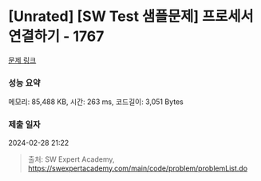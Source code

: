 # [Unrated] [SW Test 샘플문제] 프로세서 연결하기 - 1767 

[문제 링크](https://swexpertacademy.com/main/code/problem/problemDetail.do?contestProbId=AV4suNtaXFEDFAUf) 

### 성능 요약

메모리: 85,488 KB, 시간: 263 ms, 코드길이: 3,051 Bytes

### 제출 일자

2024-02-28 21:22



> 출처: SW Expert Academy, https://swexpertacademy.com/main/code/problem/problemList.do